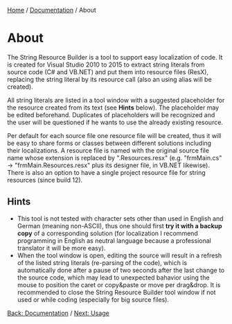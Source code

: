 [Home][home] / [Documentation](Documentation.md) / About

# About
The String Resource Builder is a tool to support easy localization of code.  It is created for Visual Studio 2010 to 2015 to extract string literals from source code (C# and VB.NET) and put them into resource files (ResX), replacing the string literal by its resource call (also an using alias will be created).

All string literals are listed in a tool window with a suggested placeholder for the resource created from its text (see **Hints** below). The placeholder may be edited beforehand. Duplicates of placeholders will be recognized and the user will be questioned if he wants to use the already existing resource.

Per default for each source file one resource file will be created, thus it will be easy to share forms or classes between different solutions including their localizations. A resource file is named with the original source file name whose extension is replaced by ".Resources.resx" (e.g. "frmMain.cs" -> "frmMain.Resources.resx" plus its designer file, in VB.NET likewise).
There is also an option to have a single project resource file for string resources (since build 12).

## Hints
* This tool is not tested with character sets other than used in English and German (meaning non-ASCII), thus one should first **try it with a backup copy** of a corresponding solution (for localization I recommend programming in English as neutral language because a professional translator it will be more easy).
* When the tool window is open, editing the source will result in a refresh of the listed string literals (re-parsing of the code), which is automatically done after a pause of two seconds after the last change to the source code, which may lead to unexpected bahavior using the mouse to position the caret or copy&paste or move per drag&drop.  It is recommended to close the String Resource Builder tool window if not used or while coding (especially for big source files).

[Back: Documentation](Documentation.md) / [Next: Usage](Usage.md)

[home]: https://github.com/Dany-R/IBR.StringResourceBuilder2011
